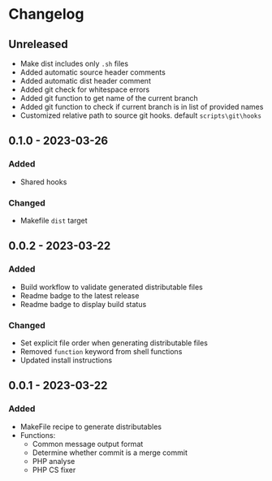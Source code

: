 # Changelog

## Unreleased
-   Make dist includes only `.sh` files
-   Added automatic source header comments
-   Added automatic dist header comment
-   Added git check for whitespace errors
-   Added git function to get name of the current branch
-   Added git function to check if current branch is in list of provided names
-   Customized relative path to source git hooks. default `scripts\git\hooks`

## 0.1.0 - 2023-03-26
### Added
-   Shared hooks

### Changed
-   Makefile `dist` target

## 0.0.2 - 2023-03-22
### Added
-   Build workflow to validate generated distributable files
-   Readme badge to the latest release
-   Readme badge to display build status

### Changed
-   Set explicit file order when generating distributable files
-   Removed `function` keyword from shell functions
-   Updated install instructions

## 0.0.1 - 2023-03-22
### Added
-   MakeFile recipe to generate distributables
-   Functions:
    -   Common message output format
    -   Determine whether commit is a merge commit
    -   PHP analyse
    -   PHP CS fixer